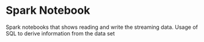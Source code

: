 # Spark Notebook
Spark notebooks that shows reading and write the streaming data. Usage of SQL to derive information from the data set


